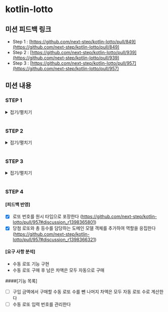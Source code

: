 # kotlin-lotto

## 미션 피드백 링크

- Step 1 : [https://github.com/next-step/kotlin-lotto/pull/849](https://github.com/next-step/kotlin-lotto/pull/849)
- Step 2 : [https://github.com/next-step/kotlin-lotto/pull/939](https://github.com/next-step/kotlin-lotto/pull/939)
- Step 3 : [https://github.com/next-step/kotlin-lotto/pull/957](https://github.com/next-step/kotlin-lotto/pull/957)

## 미션 내용

### STEP 1

<details>
<summary>접기/펼치기</summary>
<div markdown="1">

#### [요구 사항 분석]

- 쉼표(,)와 콜론(:) 구분자로 가진 문자열이 들어오면 각각 숫자 분리 후 총 합을 반환
- 쉼표와 콜론을 제외하고도 커스텀 구분자 지정 가능 ("//"와 "\n" 사이에 위치하는 문자)
  - 문자열 맨 앞에 "//"와 "\n" 가 존재하면, 그 사이에 있는 문자가 커스텀 구분자
  - `"//$\n1,2:3$4"` 이라면 "$"이 커스텀 구분자이고 합은 10(1+2+3+4) 반환
- 숫자 이외에 값, 음수가 전달되면 `RuntimeException` 예외 발생

#### [기능 목록]

- [x] 계산기 객체는 숫자 목록이 들어오면 각 숫자의 총 합을 반환한다.
- [x] 구분자 객체는 쉼표(,)를 구분자로 가진 문자열이 들어오면 숫자 목록으로 반환한다.
- [x] 구분자 객체는 콜론(:)를 구분자로 가진 문자열이 들어오면 숫자 목록으로 반환한다.
- [x] 구분자 객체는 쉼표(,)와 콜론(:) 구분자 여러개가 섞여서 들어와도 숫자 목록으로 반환한다.
- [x] 구분자 객체는 커스텀 구분자를 가진 문자열이 들어오면 숫자 목록으로 반환한다.
- [x] 숫자 이외의 값이 들어오면 RuntimeException 예외가 발생한다.
- [x] 음수가 들어오면 RuntimeException 예외가 발생한다.

#### [책임 분리]

- 입력 객체
  - 유효성 검사
- 계산기 객체
  - 각 숫자들의 총 합 계산
- 구분자 객체
  - 구분자 저장(관리)
  - 커스텀 구분자 판별
  - 각 구분자를 기준으로 숫자 분리

#### [피드백]

- [x] 입력값 분석 객체의 과도한 역할과 책임을 분리한다.
- [x] 각 객체들의 협력을 위한 StringCalculator 도메인 객체를 생성한다.
- [x] 객체가 생성된 이후, 별다른 준비과정없이 자신의 책임을 수행하기만하면 되는 상태로 수정한다.
- [x] 변수명과 메서드명을 명확해지도록 수정한다.

</div>
</details>

<br>

### STEP 2

<details>
<summary>접기/펼치기</summary>
<div markdown="1">

#### [요구 사항 분석]

- 로또 구입 금액 입력 시 구입 금액에 해당하는 로또 발급
- 로또 1장 가격은 1000원
- UI를 제외한 모든 로직에 단위 테스트(가급적 TDD)
- indent depth 2를 넘지 않기
- 함수 길이 15라인 이하

#### [기능 목록]

- [x] 구입 금액 기준으로 몇 회의 로또 게임이 가능한지 계산한다.
- [x] 로또 게임 1회 당 6개의 랜덤 번호를 받는다.
- [x] 구입 금액 만큼 게임 결과를 출력한다.
- [x] 지난 주 당첨 번호를 관리한다.
- [x] 로또 게임 1회에 대한 당첨 여부를 확인한다.
- [x] 로또 게임의 총 당첨 통계를 관리한다.
- [x] 로또 게임의 총 수익률을 계산한다.

#### [책임 분리]

- 로또 게임 (각 객체의 협력 객체)
  - 구입 금액 기준 로또 구입 가능 개수 계산
  - 당첨 통계 (몇등이 몇번인지)
  - 수익률 계산
- 로또 번호
  - 로또 번호 45개 관리
  - 6개 번호 랜덤 생성
- 당첨
  - 당첨 번호 관리
  - 당첨 여부 확인
- 당첨금
  - 각 등수의 당첨금 관리

#### [피드백]

- [x] 로또 게임(LottoGame) 객체를 제거하고 각 객체의 협력을 정리하기
- [x] 랜덤 번호 생성 역할을 새로운 객체로 분리한다

</div>
</details>

<br>

### STEP 3

<details>
<summary>접기/펼치기</summary>
<div markdown="1">

#### [요구 사항 분석]

- 2등을 위한 보너스 번호(추가 번호) 하나를 더 추첨
- 당첨 통계에 2등도 추가

#### [기능 목록]

- [x] 보너스 볼을 추가로 받아 관리한다.
- [x] 기본 숫자 5개가 일치할 때 보너스 볼까지 일치하면 2등으로 상금은 3000만원이다.
- [x] 기본 숫자 5개가 일치할 때 보너스 볼이 일치하지 않으면 3등으로 상금은 150만원이다.
- [x] 통합 테스트 진행
  - [x] 로또 구매 통합 테스트
  - [x] 로또 결과 분석 통합 테스트

#### [피드백 반영]

- [x] 로또 번호를 원시 타입으로 포장한다.
- [x] 당첨 번호 목록에 size 제약을 건다.
- [x] 일급 컬렉션(LottoTickets)을 의미 있게 사용할 수 있도록 비즈니스 로직을 위임하거나, 제거한다.

</div>
</details>

<br>

### STEP 4

#### [피드백 반영]

- [x] 로또 번호를 원시 타입으로 포장한다 (https://github.com/next-step/kotlin-lotto/pull/957#discussion_r1398365801)
- [x] 당첨 로또와 총 등수를 담당하는 도메인 모델 객체를 추가하여 역할을
  응집한다 (https://github.com/next-step/kotlin-lotto/pull/957#discussion_r1398366321)

#### [요구 사항 분석]

- 수동 로또 기능 구현
- 수동 로또 구매 후 남은 차액은 모두 자동으로 구매

####[기능 목록]

- [ ] 구입 금액에서 구매할 수동 로또 수를 뺀 나머지 차액은 모두 자동 로또 수로 계산한다
- [ ] 수동 로또 입력 번호를 관리한다
